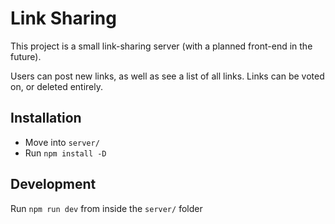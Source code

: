 # Link Sharing

This project is a small link-sharing server (with a planned front-end in the future).

Users can post new links, as well as see a list of all links. Links can be voted on, or deleted entirely.

## Installation

- Move into `server/`
- Run `npm install -D`

## Development

Run `npm run dev` from inside the `server/` folder
